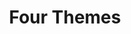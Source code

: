 ---
layout: media
title: "Four Themes"
tags:
  categories: visual
blurb: "Four Themes"
show_blurb: true
ads: false
share: false
show_url: true
image:
  id: 36086412561
photoset:
  id: 72157684353917651
---